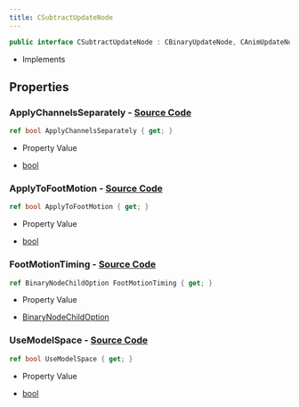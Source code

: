 ```yaml
---
title: CSubtractUpdateNode
---
```


```csharp
public interface CSubtractUpdateNode : CBinaryUpdateNode, CAnimUpdateNodeBase, ISchemaClass<CAnimUpdateNodeBase>, ISchemaClass<CBinaryUpdateNode>, ISchemaClass<CSubtractUpdateNode>, ISchemaField, ISchemaClass, INativeHandle
```

- Implements

## Properties

### **ApplyChannelsSeparately** - [Source Code](https://github.com/swiftly-solution/swiftlys2/blob/main/managed/src/SwiftlyS2.Generated/Schemas/Interfaces/CSubtractUpdateNode.cs#L20)

```csharp
ref bool ApplyChannelsSeparately { get; }
```

- Property Value

- [bool](https://learn.microsoft.com/dotnet/api/system.boolean)

### **ApplyToFootMotion** - [Source Code](https://github.com/swiftly-solution/swiftlys2/blob/main/managed/src/SwiftlyS2.Generated/Schemas/Interfaces/CSubtractUpdateNode.cs#L18)

```csharp
ref bool ApplyToFootMotion { get; }
```

- Property Value

- [bool](https://learn.microsoft.com/dotnet/api/system.boolean)

### **FootMotionTiming** - [Source Code](https://github.com/swiftly-solution/swiftlys2/blob/main/managed/src/SwiftlyS2.Generated/Schemas/Interfaces/CSubtractUpdateNode.cs#L16)

```csharp
ref BinaryNodeChildOption FootMotionTiming { get; }
```

- Property Value

- [BinaryNodeChildOption](/docs/api/shared/schemadefinitions/binarynodechildoption)

### **UseModelSpace** - [Source Code](https://github.com/swiftly-solution/swiftlys2/blob/main/managed/src/SwiftlyS2.Generated/Schemas/Interfaces/CSubtractUpdateNode.cs#L22)

```csharp
ref bool UseModelSpace { get; }
```

- Property Value

- [bool](https://learn.microsoft.com/dotnet/api/system.boolean)

